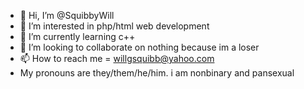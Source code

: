 - 👋 Hi, I’m @SquibbyWill
- 👀 I’m interested in php/html web development
- 🌱 I’m currently learning c++
- 💞️ I’m looking to collaborate on nothing because im a loser
- 📫 How to reach me = willgsquibb@yahoo.com
- My pronouns are they/them/he/him. i am nonbinary and pansexual

<!---
SquibbyWill/SquibbyWill is a ✨ special ✨ repository because its `README.md` (this file) appears on your GitHub profile.
You can click the Preview link to take a look at your changes.
--->
